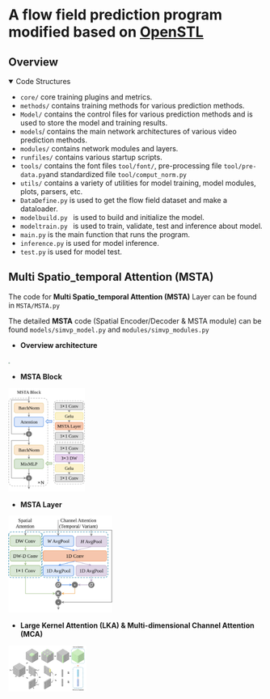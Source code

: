 # A flow field prediction program modified based on [OpenSTL](https://github.com/chengtan9907/OpenSTL)

## Overview

<details open>
<summary>Code Structures</summary>


- `core/` core training plugins and metrics.
- `methods/` contains training methods for various prediction methods.
- `Model/` contains the control files for various prediction methods and is used to store the model and training results.
- `models`/ contains the main network architectures of various video prediction methods.
- `modules/` contains network modules and layers.
- `runfiles/` contains various startup scripts.
- `tools/` contains the font files `tool/font/`, pre-processing file `tool/pre-data.py`and standardized file `tool/comput_norm.py`
- `utils/` contains a variety of utilities for model training, model modules, plots, parsers, etc.
- `DataDefine.py` is used to get the flow field dataset and make a dataloader.
- `modelbuild.py ` is used to build and initialize the model.
- `modeltrain.py ` is used to train, validate, test and inference about model.
- `main.py` is the main function that runs the program.
- `inference.py` is used for model inference.
- `test.py` is used for model test.

</details>

## Multi Spatio_temporal Attention (MSTA)

The code for **Multi Spatio_temporal Attention (MSTA)** Layer can  be found in `MSTA/MSTA.py`

The detailed **MSTA** code (Spatial Encoder/Decoder & MSTA module) can be found `models/simvp_model.py` and `modules/simvp_modules.py`

- **Overview architecture**

<img src="E:\git\CFD-CNN\fig\overview_architecture.svg" style="zoom:20%;" />

- **MSTA Block**

<img src=".\fig\MSTA_Block.svg" style="zoom: 20%;" />

- **MSTA Layer**

<img src=".\fig\MSTA_flow_chart.svg" style="zoom:20%;" />

- **Large Kernel Attention (LKA) & Multi-dimensional Channel Attention (MCA)**

<img src=".\fig\MSTA.svg" alt="LKA & MCA" style="zoom: 15%;" />
